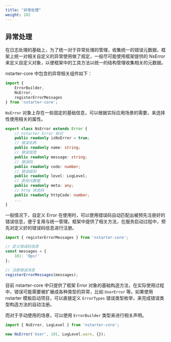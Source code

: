 ```yaml
---
title: "异常处理"
weight: 102
---
```


## 异常处理

在日志处理的基础上，为了统一对于异常处理的管理，收集统一的错误元数据，框架上统一对相关自定义的异常使用做了规定，一般尽可能使用框架提供的 NsError 来定义自定义对象，以便框架中的工具方法以统一的结构管理收集相关的元数据。

nstarter-core 中包含的异常相关组件如下：

```typescript
import { 
    ErrorBuilder,
    NsError,
    registerErrorMessages
} from 'nstarter-core';
```

`NsError` 对象上存在一些固定的基础信息，可以根据实际应用场景的需要，来选择性使用相关的属性。

```typescript
export class NsError extends Error {
    // nstarter Error 标识
    public readonly isNsError = true;
    // 错误名称
    public readonly name: string;
    // 错误信息
    public readonly message: string;
    // 错误码
    public readonly code: number;
    // 错误级别
    public readonly level: LogLevel;
    // 其他元数据
    public readonly meta: any;
    // http 状态码
    public readonly httpCode: number;
    ...
}
```

一般情况下，自定义 Error 在使用时，可以使用错误码自动匹配出被预先注册好的错误信息，便于复用与统一管理。框架中提供了相关方法，在服务启动过程中，预先对定义好的错误码信息进行注册。

```typescript
import { registerErrorMessages } from 'nstarter-core';

// 定义错误码信息
const messages = {
    101: 'Ops!'
};

// 注册错误消息
registerErrorMessages(messages);
```

目前 nstarter-core 中只提供了框架 Error 对象的基础构造方法，在实际使用过程中，错误可能需要被扩展成各种类型的异常，比如 `UserError` 等。如果使用 nstarter 模板启动项目，可以直接定义 `ErrorTypes` 错误类型枚举，来完成错误类型构造方法的自动注册。

而对于手动使用的场景，可以使用 `ErrorBuilder` 类型来进行相关声明。

```typescript
import { NsError, LogLevel } from 'nstarter-core';

new NsError('User', 101, LogLevel.warn, {});
```
